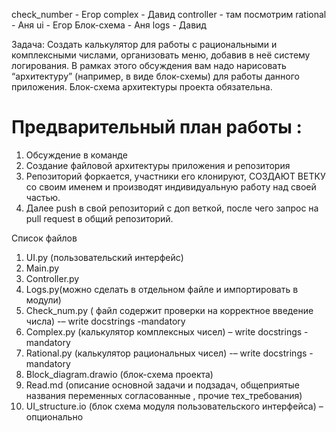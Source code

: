 check_number - Егор
complex - Давид
controller - там посмотрим
rational - Аня
ui - Егор
Блок-схема - Аня
logs - Давид

Задача: 
Создать калькулятор для работы с рациональными и комплексными числами, организовать меню, добавив в неё систему логирования.
В рамках этого обсуждения вам надо нарисовать “архитектуру” (например, в виде блок-схемы) для работы данного приложения.
Блок-схема архитектуры проекта обязательна.
 
# Предварительный план работы : 

1.	Обсуждение в команде
2.  Создание файловой архитектуры приложения и репозитория
3.  Репозиторий форкается, участники его клонируют, СОЗДАЮТ ВЕТКУ со своим именем и  производят индивидуальную работу над своей частью.
4.  Далее push в свой репозиторий с доп веткой, после чего запрос на pull request в общий репозиторий.

Список файлов 
1.  UI.py (пользовательский интерфейс)
2.  Main.py
3.  Controller.py 
4.  Logs.py(можно сделать в отдельном файле и импортировать в модули)                         
5.	Check_num.py ( файл содержит проверки на корректное введение числа) -– write docstrings -mandatory
6.	Complex.py (калькулятор комплексных чисел) – write docstrings -mandatory
7.	Rational.py (калькулятор рациональных чисел) -– write docstrings -mandatory
8.	Block_diagram.drawio (блок-схема  проекта)
9.	Read.md (описание основной задачи и подзадач, общеприятые названия переменных согласованные , прочие тех_требования)
10.	UI_structure.io (блок схема модуля пользовательского интерфейса) – опционально 
